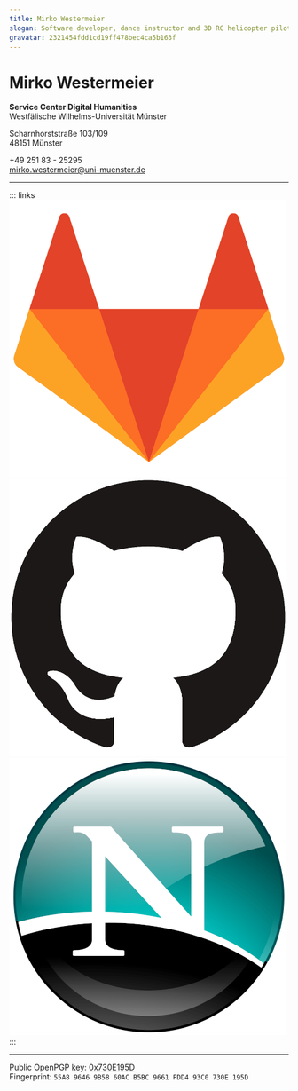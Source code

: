```yaml
---
title: Mirko Westermeier
slogan: Software developer, dance instructor and 3D RC helicopter pilot with a passion for teaching
gravatar: 2321454fdd1cd19ff478bec4ca5b163f
---
```


# Mirko Westermeier

**Service Center Digital Humanities**  
Westfälische Wilhelms-Universität Münster

Scharnhorststraße 103/109  
48151 Münster

+49 251 83 - 25295  
[mirko.westermeier@uni-muenster.de][mail]

---

::: links
[![ZIV GitLab: \@memowe][img-gl]][zgl]
[![GitHub: \@memowe][img-gh]][gh]
[![mirko.westermeier.de][img-www]][mwde]
:::

---

Public OpenPGP key: [0x730E195D][pgp]  
Fingerprint: `55A8 9646 9B58 60AC B5BC 9661 FDD4 93C0 730E 195D`

[mail]: mailto:mirko.westermeier@uni-muenster.de
[zgl]: https://zivgitlab.uni-muenster.de/memowe
[gh]: https://github.com/memowe
[mwde]: http://mirko.westermeier.de/
[img-gl]: gitlab.png "@memowe auf ZIVGitLab"
[img-gh]: github.png "@memowe auf GitHub"
[img-www]: www.png "mirko.westermeier.de"
[pgp]: http://mirko.westermeier.de/730E195D.asc
